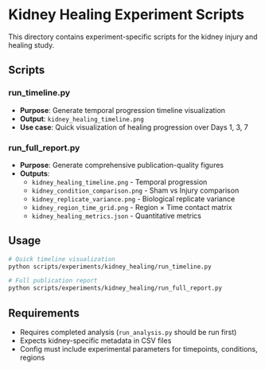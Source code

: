 # Kidney Healing Experiment Scripts

This directory contains experiment-specific scripts for the kidney injury and healing study.

## Scripts

### run_timeline.py
- **Purpose**: Generate temporal progression timeline visualization
- **Output**: `kidney_healing_timeline.png`
- **Use case**: Quick visualization of healing progression over Days 1, 3, 7

### run_full_report.py
- **Purpose**: Generate comprehensive publication-quality figures
- **Outputs**:
  - `kidney_healing_timeline.png` - Temporal progression
  - `kidney_condition_comparison.png` - Sham vs Injury comparison
  - `kidney_replicate_variance.png` - Biological replicate variance
  - `kidney_region_time_grid.png` - Region × Time contact matrix
  - `kidney_healing_metrics.json` - Quantitative metrics

## Usage

```bash
# Quick timeline visualization
python scripts/experiments/kidney_healing/run_timeline.py

# Full publication report
python scripts/experiments/kidney_healing/run_full_report.py
```

## Requirements
- Requires completed analysis (`run_analysis.py` should be run first)
- Expects kidney-specific metadata in CSV files
- Config must include experimental parameters for timepoints, conditions, regions